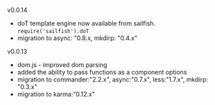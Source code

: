 v0.0.14
* doT template engine now available from sailfish. `require('sailfish').doT`
* migration to async: "0.8.x, mkdirp: "0.4.x"

v0.0.13
* dom.js - improved dom parsing
* added the ability to pass functions as a component options
* migration to commander:"2.2.x", async:"0.7.x", less:"1.7.x", mkdirp: "0.3.x"
* migration to karma:"0.12.x"